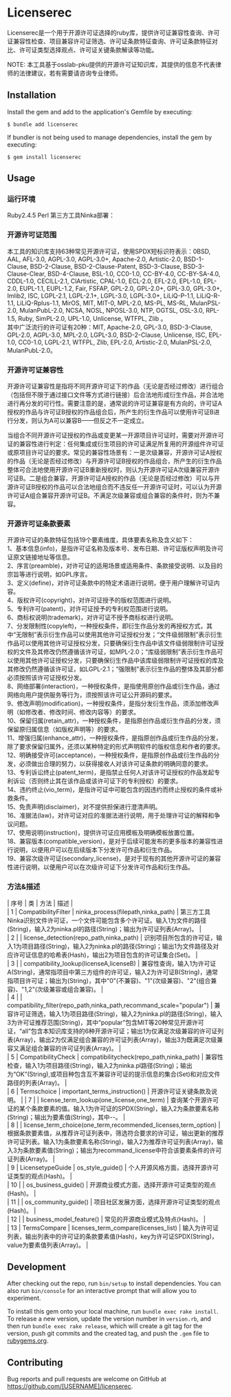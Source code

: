 # Licenserec

Licenserec是一个用于开源许可证选择的ruby库，提供许可证兼容性查询、许可证兼容性检查、项目兼容许可证筛选、许可证条款特征查询、许可证条款特征对比、许可证类型选择观点、许可证关键条款解读等功能。

NOTE: 本工具基于osslab-pku提供的开源许可证知识库，其提供的信息不代表律师的法律建议，若有需要请咨询专业律师。

## Installation

Install the gem and add to the application's Gemfile by executing:

    $ bundle add licenserec

If bundler is not being used to manage dependencies, install the gem by executing:

    $ gem install licenserec

## Usage
### 运行环境
Ruby2.4.5
Perl
第三方工具Ninka部署：

### 开源许可证范围
本工具的知识库支持63种常见开源许可证，使用SPDX短标识符表示：0BSD, AAL, AFL-3.0, AGPL-3.0, AGPL-3.0+, Apache-2.0, Artistic-2.0, BSD-1-Clause, BSD-2-Clause, BSD-2-Clause-Patent, BSD-3-Clause, BSD-3-Clause-Clear, BSD-4-Clause, BSL-1.0, CC0-1.0, CC-BY-4.0, CC-BY-SA-4.0, CDDL-1.0, CECILL-2.1, ClArtistic, CPAL-1.0, ECL-2.0, EFL-2.0, EPL-1.0, EPL-2.0, EUPL-1.1, EUPL-1.2, Fair, FSFAP, GPL-2.0, GPL-2.0+, GPL-3.0, GPL-3.0+, Imlib2, ISC, LGPL-2.1, LGPL-2.1+, LGPL-3.0, LGPL-3.0+, LiLiQ-P-1.1, LiLiQ-R-1.1, LiLiQ-Rplus-1.1, MirOS, MIT, MIT-0, MPL-2.0, MS-PL, MS-RL, MulanPSL-2.0, MulanPubL-2.0, NCSA, NOSL, NPOSL-3.0, NTP, OGTSL, OSL-3.0, RPL-1.5, Ruby, SimPL-2.0, UPL-1.0, Unlicense, WTFPL, Zlib
。  
其中广泛流行的许可证有20种：MIT, Apache-2.0, GPL-3.0, BSD-3-Clause, GPL-2.0, AGPL-3.0, MPL-2.0, LGPL-3.0, BSD-2-Clause, Unlicense, ISC, EPL-1.0, CC0-1.0, LGPL-2.1, WTFPL, Zlib, EPL-2.0, Artistic-2.0, MulanPSL-2.0, MulanPubL-2.0。  

### 开源许可证兼容性
开源许可证兼容性是指将不同开源许可证下的作品（无论是否经过修改）进行组合（包括但不限于通过接口文件等方式进行链接）后合法地形成衍生作品，并合法地进行再分发的可行性。需要注意的是，通常说的许可证兼容是有方向的，许可证A授权的作品与许可证B授权的作品组合后，所产生的衍生作品可以使用许可证B进行分发，则认为A可以兼容B——但反之不一定成立。

当组合不同开源许可证授权的作品或变更某一开源项目许可证时，需要对开源许可证的兼容性进行判定：任何集成或衍生项目的许可证满足所复用的开源组件许可证或原项目许可证的要求。常见的兼容性场景有：一是次级兼容，开源许可证A授权的作品（无论是否经过修改）与开源许可证B授权的作品组合，所产生的衍生作品整体可合法地使用开源许可证B重新授权时，则认为开源许可证A次级兼容开源许可证B。二是组合兼容，开源许可证A授权的作品（无论是否经过修改）可以与开源许可证B授权的作品可以合法地组合而不违反任一开源许可证时，可以认为开源许可证A组合兼容开源许可证B。不满足次级兼容或组合兼容的条件时，则为不兼容。

### 开源许可证条款要素
开源许可证的条款特征包括19个要素维度，具体要素名称及含义如下：  
1、基本信息(info)，是指许可证名称及版本号、发布日期、许可证版权声明及许可证原文链接地址等信息。  
2、序言(preamble)，对许可证的适用场景或适用条件、条款接受说明、以及目的宗旨等进行说明，如GPL序言。  
3、定义(define)，对许可证条款中的特定术语进行说明，便于用户理解许可证内容。    
4、版权许可(copyright)，对许可证授予的版权范围进行说明。   
5、专利许可(patent)，对许可证授予的专利权范围进行说明。   
6、商标权说明(trademark)，对许可证不授予商标权进行说明。   
7、分发限制性(copyleft)，一种授权条件，即衍生作品分发的再授权方式，其中“无限制”表示衍生作品可以使用其他许可证授权分发；“文件级弱限制”表示衍生作品可以使用其他许可证授权分发，只要确保衍生作品中该文件级弱限制许可证授权的文件及其修改仍然遵循该许可证，如MPL-2.0；“库级弱限制”表示衍生作品可以使用其他许可证授权分发，只要确保衍生作品中该库级弱限制许可证授权的库及其修改仍然遵循该许可证，如LGPL-2.1；“强限制”表示衍生作品的整体及其部分都必须按照该许可证授权分发。   
8、网络部署(interaction)，一种授权条件，是指使用原创作品或衍生作品，通过网络向用户提供服务等行为，须按照该许可证公开源码的要求。   
9、修改声明(modification)，一种授权条件，是指分发衍生作品，须添加修改声明（如修改者、修改时间、修改内容等）的要求。   
10、保留归属(retain_attr)，一种授权条件，是指原创作品或衍生作品的分发，须保留原归属信息（如版权声明等）的要求。   
11、增强归属(enhance_attr)，一种授权条件，是指原创作品或衍生作品的分发，除了要求保留归属外，还须以某种特定的形式声明软件的版权信息和作者的要求。   
12、明确接受许可(acceptance)，一种授权条件，是指原创作品或衍生作品的分发，必须做出合理的努力，以获得接收人对该许可证条款的明确同意的要求。   
13、专利诉讼终止(patent_term)，是指禁止任何人对该许可证授权的作品发起专利诉讼（否则终止其在该作品或该许可证下的专利授权）的要求。   
14、违约终止(vio_term)，是指许可证中可能包含的因违约而终止授权的条件或补救条件。   
15、免责声明(disclaimer)，对不提供担保进行澄清声明。   
16、准据法(law)，对许可证对应的准据法进行说明，用于处理许可证的解释和争议问题。   
17、使用说明(instruction)，提供许可证应用模板及明确模板放置位置。   
18、兼容版本(compatible_version)，是对于后续可能发布的更多版本的兼容性进行说明，以便用户可以在后续版本下分发许可作品和衍生作品。   
19、兼容次级许可证(secondary_license)，是对于现有的其他开源许可证的兼容性进行说明，以便用户可以在次级许可证下分发许可作品和衍生作品。   

### 方法&描述

| 序号 | 类 | 方法 | 描述 |   
| 1 | CompatibilityFilter | ninka_process(filepath,ninka_path) | 第三方工具Ninka识别文件许可证，一个文件可能包含多个许可证。输入1为文件的路径(String)，输入2为ninka.pl的路径(String)；输出为许可证列表(Array)。 |  
| 2 |   | license_detection(repo_path,ninka_path) | 识别项目所包含的许可证，输入1为项目路径(String)，输入2为ninka.pl的路径(String)；输出1为文件路径及对应许可证信息的哈希表(Hash)，输出2为项目包含的许可证集合(Set)。  |  
| 3 |   | compatibility_lookup(licenseA,licenseB) | 兼容性查询，输入1为许可证A(String)，通常指项目中第三方组件的许可证，输入2为许可证B(String)，通常指项目许可证；输出为(String)，其中"0"(不兼容)、"1"(次级兼容)、"2"(组合兼容)、"1,2"(次级兼容或组合兼容)。 |   
| 4 |   | compatibility_filter(repo_path,ninka_path,recommand_scale="popular") | 兼容许可证筛选，输入1为项目路径(String)，输入2为ninka.pl的路径(String)，输入3为许可证推荐范围(String)，其中“popular”包含MIT等20种常见开源许可证，“all”包含本知识库支持的6种开源许可证；输出1为仅满足次级兼容的许可证列表(Array)，输出2为仅满足组合兼容的许可证列表(Array)，输出3为既满足次级兼容又满足组合兼容的许可证列表(Array)。 |   
| 5 | CompatibilityCheck | compatibilitycheck(repo_path,ninka_path) | 兼容性检查，输入1为项目路径(String)，输入2为ninka.pl路径(String)；输出为“OK”(String),或项目种包含互不兼容许可证的提示信息的集合(Set)和对应文件路径的列表(Array)。 |   
| 6 | Termschoice | important_terms_instruction() | 开源许可证关键条款及说明。 |
| 7 |   | license_term_lookup(one_license,one_term) | 查询某个开源许可证的某个条款要素的值。输入1为许可证的SPDX(String)，输入2为条款要素名称(String)；输出为要素值(String)，其中--。 |   
| 8 |   | license_term_choice(one_term,recommended_licenses,term_option) | 根据条款要素值，从推荐许可证列表中，筛选符合要求的许可证，输出更新的推荐许可证列表。输入1为条款要素名称(String)，输入2为推荐许可证列表(Array)，输入3为条款要素值(String)；输出为recommand_license中符合该要素条件的许可证列表(Array)。 |   
| 9 | LicensetypeGuide | os_style_guide() | 个人开源风格方面，选择开源许可证类型的观点(Hash)。 |   
| 10 |   | os_business_guide() | 开源商业模式方面，选择开源许可证类型的观点(Hash)。 |   
| 11 |   | os_community_guide() | 项目社区发展方面，选择开源许可证类型的观点(Hash)。 |   
| 12 |   | business_model_feature() | 常见的开源商业模式及特点(Hash)。 |   
| 13 | TermsCompare | licenses_term_compare(licenses_list) | 输入为许可证列表，输出列表中的许可证的条款要素值(Hash)，key为许可证SPDX(String)，value为要素值列表(Array)。 |


## Development

After checking out the repo, run `bin/setup` to install dependencies. You can also run `bin/console` for an interactive prompt that will allow you to experiment.

To install this gem onto your local machine, run `bundle exec rake install`. To release a new version, update the version number in `version.rb`, and then run `bundle exec rake release`, which will create a git tag for the version, push git commits and the created tag, and push the `.gem` file to [rubygems.org](https://rubygems.org).

## Contributing

Bug reports and pull requests are welcome on GitHub at https://github.com/[USERNAME]/licenserec.
